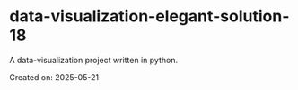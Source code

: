 # data-visualization-elegant-solution-18

A data-visualization project written in python.

Created on: 2025-05-21
